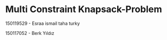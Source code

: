 # Multi Constraint Knapsack-Problem

150119529 - Esraa ismail taha turky 

150117052 - Berk Yıldız 
